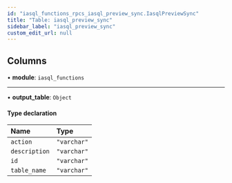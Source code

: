 ```yaml
---
id: "iasql_functions_rpcs_iasql_preview_sync.IasqlPreviewSync"
title: "Table: iasql_preview_sync"
sidebar_label: "iasql_preview_sync"
custom_edit_url: null
---
```


## Columns

• **module**: `iasql_functions`

___

• **output\_table**: `Object`

#### Type declaration

| Name | Type |
| :------ | :------ |
| `action` | ``"varchar"`` |
| `description` | ``"varchar"`` |
| `id` | ``"varchar"`` |
| `table_name` | ``"varchar"`` |
